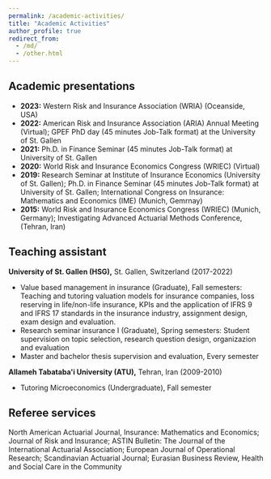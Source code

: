 ```yaml
---
permalink: /academic-activities/
title: "Academic Activities"
author_profile: true
redirect_from: 
  - /md/
  - /other.html
---
```

## Academic presentations ##
* **2023:** Western Risk and Insurance Association (WRIA) (Oceanside, USA)
* **2022:** American Risk and Insurance Association (ARIA) Annual Meeting (Virtual); GPEF PhD day (45 minutes Job-Talk format) at the University of St. Gallen
* **2021:** Ph.D. in Finance Seminar (45 minutes Job-Talk format) at University of St. Gallen
* **2020:** World Risk and Insurance Economics Congress (WRIEC) (Virtual)
* **2019:** Research Seminar at Institute of Insurance Economics (University of St. Gallen); Ph.D. in Finance Seminar (45 minutes Job-Talk format) at University of St. Gallen; International Congress on Insurance: Mathematics and Economics (IME) (Munich, Gemrnay)
* **2015:** World Risk and Insurance Economics Congress (WRIEC) (Munich, Germany); Investigating Advanced Actuarial Methods Conference, (Tehran, Iran)

## Teaching assistant ##
**University of St. Gallen (HSG),** St. Gallen, Switzerland (2017-2022)
* Value based management in insurance (Graduate), Fall semesters: Teaching and tutoring valuation models for insurance companies, loss reserving in life/non-life insurance, KPIs and the application of IFRS 9 and IFRS 17 standards in the insurance industry, assignment design, exam design and evaluation.
* Research seminar insurance I (Graduate), Spring semesters: Student supervision on topic selection, research question design, organizazion and evaluation
* Master and bachelor thesis supervision and evaluation, Every semester

**Allameh Tabataba'i University (ATU),** Tehran, Iran (2009-2010)
* Tutoring Microeconomics (Undergraduate), Fall semester
  
## Referee services ##
North American Actuarial Journal, Insurance: Mathematics and Economics; Journal of Risk and Insurance; ASTIN Bulletin: The Journal of the International Actuarial Association; European Journal of Operational Research; Scandinavian Actuarial Journal; Eurasian Business Review, Health and Social Care in the Community

